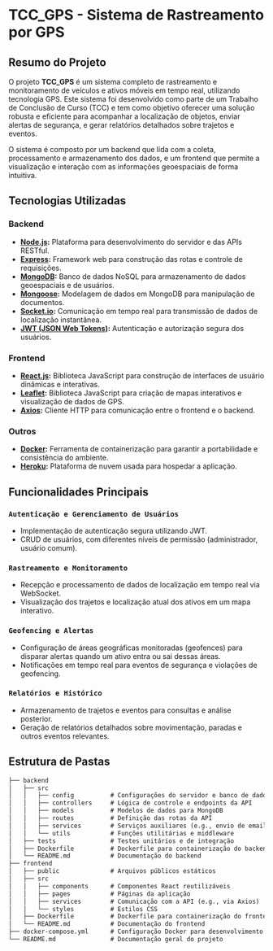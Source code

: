 # TCC_GPS - Sistema de Rastreamento por GPS

## Resumo do Projeto

O projeto **TCC_GPS** é um sistema completo de rastreamento e monitoramento de veículos e ativos móveis em tempo real, utilizando tecnologia GPS. Este sistema foi desenvolvido como parte de um Trabalho de Conclusão de Curso (TCC) e tem como objetivo oferecer uma solução robusta e eficiente para acompanhar a localização de objetos, enviar alertas de segurança, e gerar relatórios detalhados sobre trajetos e eventos.

O sistema é composto por um backend que lida com a coleta, processamento e armazenamento dos dados, e um frontend que permite a visualização e interação com as informações geoespaciais de forma intuitiva.

## Tecnologias Utilizadas

### Backend
- **[Node.js](https://nodejs.org/):** Plataforma para desenvolvimento do servidor e das APIs RESTful.
- **[Express](https://expressjs.com/):** Framework web para construção das rotas e controle de requisições.
- **[MongoDB](https://www.mongodb.com/):** Banco de dados NoSQL para armazenamento de dados geoespaciais e de usuários.
- **[Mongoose](https://mongoosejs.com/):** Modelagem de dados em MongoDB para manipulação de documentos.
- **[Socket.io](https://socket.io/):** Comunicação em tempo real para transmissão de dados de localização instantânea.
- **[JWT (JSON Web Tokens)](https://jwt.io/):** Autenticação e autorização segura dos usuários.

### Frontend
- **[React.js](https://reactjs.org/):** Biblioteca JavaScript para construção de interfaces de usuário dinâmicas e interativas.
- **[Leaflet](https://leafletjs.com/):** Biblioteca JavaScript para criação de mapas interativos e visualização de dados de GPS.
- **[Axios](https://axios-http.com/):** Cliente HTTP para comunicação entre o frontend e o backend.

### Outros
- **[Docker](https://www.docker.com/):** Ferramenta de containerização para garantir a portabilidade e consistência do ambiente.
- **[Heroku](https://www.heroku.com/):** Plataforma de nuvem usada para hospedar a aplicação.

## Funcionalidades Principais

### `Autenticação e Gerenciamento de Usuários`
- Implementação de autenticação segura utilizando JWT.
- CRUD de usuários, com diferentes níveis de permissão (administrador, usuário comum).

### `Rastreamento e Monitoramento`
- Recepção e processamento de dados de localização em tempo real via WebSocket.
- Visualização dos trajetos e localização atual dos ativos em um mapa interativo.

### `Geofencing e Alertas`
- Configuração de áreas geográficas monitoradas (geofences) para disparar alertas quando um ativo entra ou sai dessas áreas.
- Notificações em tempo real para eventos de segurança e violações de geofencing.

### `Relatórios e Histórico`
- Armazenamento de trajetos e eventos para consultas e análise posterior.
- Geração de relatórios detalhados sobre movimentação, paradas e outros eventos relevantes.

## Estrutura de Pastas

```markdown
├── backend
│   ├── src
│   │   ├── config          # Configurações do servidor e banco de dados
│   │   ├── controllers     # Lógica de controle e endpoints da API
│   │   ├── models          # Modelos de dados para MongoDB
│   │   ├── routes          # Definição das rotas da API
│   │   ├── services        # Serviços auxiliares (e.g., envio de emails, integração com APIs externas)
│   │   └── utils           # Funções utilitárias e middleware
│   ├── tests               # Testes unitários e de integração
│   ├── Dockerfile          # Dockerfile para containerização do backend
│   └── README.md           # Documentação do backend
├── frontend
│   ├── public              # Arquivos públicos estáticos
│   ├── src
│   │   ├── components      # Componentes React reutilizáveis
│   │   ├── pages           # Páginas da aplicação
│   │   ├── services        # Comunicação com a API (e.g., via Axios)
│   │   └── styles          # Estilos CSS
│   ├── Dockerfile          # Dockerfile para containerização do frontend
│   └── README.md           # Documentação do frontend
├── docker-compose.yml      # Configuração Docker para desenvolvimento
└── README.md               # Documentação geral do projeto
